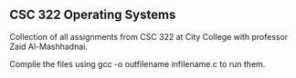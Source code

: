 ## CSC 322 Operating Systems

Collection of all assignments from CSC 322 at City College with professor Zaid Al-Mashhadnai.


Compile the files using gcc -o outfilename infilename.c to run them.
